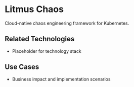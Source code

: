 # Litmus Chaos

Cloud-native chaos engineering framework for Kubernetes.

## Related Technologies
- Placeholder for technology stack

## Use Cases
- Business impact and implementation scenarios
